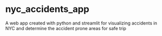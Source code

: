 # nyc_accidents_app
A web app created with python and streamlit for visualizing accidents in NYC and determine the accident prone areas for safe trip
